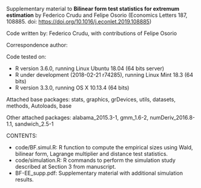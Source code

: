 Supplementary material to **Bilinear form test statistics for extremum estimation** by Federico Crudu and Felipe Osorio (Economics Letters 187, 108885. doi: https://doi.org/10.1016/j.econlet.2019.108885)

Code written by: Federico Crudu, with contributions of Felipe Osorio

Correspondence author: 

Code tested on:
- R version 3.6.0, running Linux Ubuntu 18.04 (64 bits server)
- R under development (2018-02-21 r74285), running Linux Mint 18.3 (64 bits)
- R version 3.3.0, running OS X 10.13.4 (64 bits)

Attached base packages: stats, graphics, grDevices, utils, datasets, methods, Autoloads, base

Other attached packages: alabama_2015.3-1, gmm_1.6-2, numDeriv_2016.8-1.1, sandwich_2.5-1

CONTENTS:
- code/BF.simul.R: R function to compute the empirical sizes using Wald, bilinear form, Lagrange multiplier and distance test statistics.
- code/simulation.R: R commands to perform the simulation study described at Section 3 from manuscript.
- BF-EE_supp.pdf: Supplementary material with additional simulation results.
